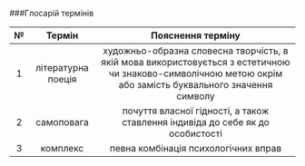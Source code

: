 ###Глосарій термінів

| № | Термін | Пояснення терміну |
|:-:|:------:|:-----------------:|
| 1 | літературна поеція | художньо-образна словесна творчість, в якій мова використовується з естетичною чи знаково-символічною метою окрім або замість буквального значення символу |
| 2 | самоповага | почуття власної гідності, а також ставлення індивіда до себе як до особистості |
| 3 | комплекс | певна комбінація психологічних вправ |